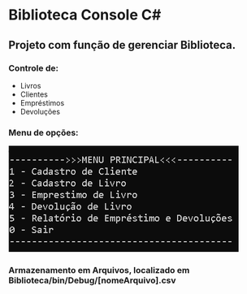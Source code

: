 # Biblioteca Console C#
## Projeto com função de gerenciar Biblioteca.

### Controle de:
  - Livros
  - Clientes
  - Empréstimos
  - Devoluções
  
  
### Menu de opções:
![Menu de opções](https://github.com/LuizGustavoSena/Biblioteca/blob/master/Menu.PNG)


### Armazenamento em Arquivos, localizado em Biblioteca/bin/Debug/[nomeArquivo].csv
